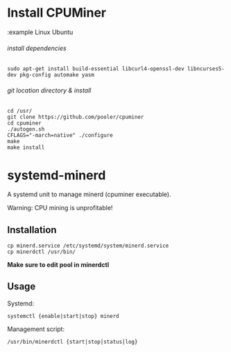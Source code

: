 # Install CPUMiner

:example Linux Ubuntu

###### install dependencies
```
sudo apt-get install build-essential libcurl4-openssl-dev libncurses5-dev pkg-config automake yasm
```

###### git location directory & install

```
cd /usr/
git clone https://github.com/pooler/cpuminer
cd cpuminer
./autogen.sh
CFLAGS="-march=native" ./configure
make
make install
```

# systemd-minerd

A systemd unit to manage minerd (cpuminer executable).

Warning: CPU mining is unprofitable!

## Installation

    cp minerd.service /etc/systemd/system/minerd.service
    cp minerdctl /usr/bin/
    
**Make sure to edit pool in minerdctl**

## Usage

Systemd:

    systemctl {enable|start|stop} minerd
    
Management script:

    /usr/bin/minerdctl {start|stop|status|log}

